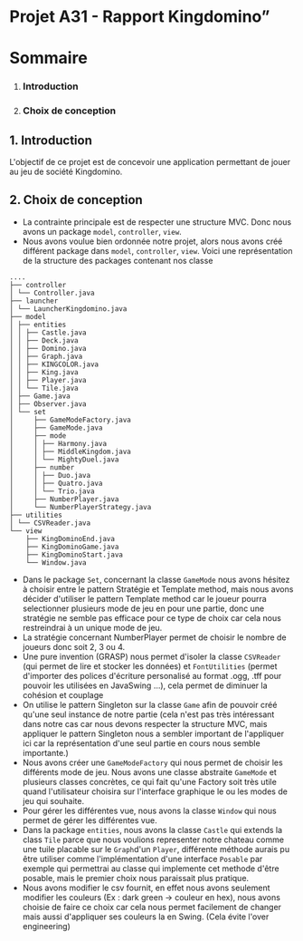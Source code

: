 # Projet A31 - Rapport Kingdomino”

# Sommaire
1.  ### Introduction
2.  ### Choix de conception


## 1.  Introduction

L'objectif de ce projet est de concevoir une application permettant de jouer au jeu de société Kingdomino.

## 2. Choix de conception

- La contrainte principale est de respecter une structure MVC. Donc nous avons un package `model`, `controller`, `view`.
- Nous avons voulue bien ordonnée notre projet, alors nous avons créé différent package dans `model`, `controller`, `view`. Voici une représentation de la structure des packages contenant nos classe

```
....
├── controller
│ └── Controller.java
├── launcher
│ └── LauncherKingdomino.java
├── model
│ ├── entities
│ │ ├── Castle.java
│ │ ├── Deck.java
│ │ ├── Domino.java
│ │ ├── Graph.java
│ │ ├── KINGCOLOR.java
│ │ ├── King.java
│ │ ├── Player.java
│ │ └── Tile.java
│ ├── Game.java
│ ├── Observer.java
│ └── set
│     ├── GameModeFactory.java
│     ├── GameMode.java
│     ├── mode
│     │ ├── Harmony.java
│     │ ├── MiddleKingdom.java
│     │ └── MightyDuel.java
│     ├── number
│     │ ├── Duo.java
│     │ ├── Quatro.java
│     │ └── Trio.java
│     ├── NumberPlayer.java
│     └── NumberPlayerStrategy.java
├── utilities
│ └── CSVReader.java
└── view
    ├── KingDominoEnd.java
    ├── KingDominoGame.java
    ├── KingDominoStart.java
    └── Window.java

```

- Dans le package `Set`, concernant la classe `GameMode` nous avons hésitez à choisir entre le pattern Stratégie et Template method, mais nous avons décider d'utiliser le pattern Template method
  car le joueur pourra selectionner plusieurs mode de jeu en pour une partie, donc une stratégie ne semble pas efficace pour ce type de choix car cela nous restreindrai à un unique mode de jeu.
- La stratégie concernant NumberPlayer permet de choisir le nombre de joueurs donc soit 2, 3 ou 4.
- Une pure invention (GRASP) nous permet d'isoler la classe `CSVReader` (qui permet de lire et stocker les données) et `FontUtilities` (permet d'importer des polices d'écriture personalisé au format .ogg, .tff pour pouvoir les utilisées en JavaSwing ...), cela permet de diminuer la cohésion et couplage
- On utilise le pattern Singleton sur la classe `Game` afin de pouvoir créé qu'une seul instance de notre partie (cela n'est pas très intéressant dans notre cas car nous devons respecter la structure MVC, mais appliquer le pattern Singleton nous a sembler important de l'appliquer ici car la représentation d'une seul partie en cours nous semble importante.)
- Nous avons créer une `GameModeFactory` qui nous permet de choisir les différents mode de jeu. Nous avons une classe abstraite `GameMode` et plusieurs classes concrètes, ce qui fait
  qu'une Factory soit très utile quand l'utilisateur choisira sur l'interface graphique le ou les modes de jeu qui souhaite.
- Pour gérer les différentes vue, nous avons la classe `Window` qui nous permet de gérer les différentes vue.
- Dans la package `entities`, nous avons la classe `Castle` qui extends la class `Tile` parce que nous voulions representer notre chateau comme une tuile placable sur le `Graph`d'un `Player`, différente méthode aurais pu être utiliser comme l'implémentation d'une interface `Posable` par exemple qui permettrai au classe qui implemente cet methode d'être posable, mais le premier choix nous paraissait plus pratique.
- Nous avons modifier le csv fournit, en effet nous avons seulement modifier les couleurs (Ex : dark green -> couleur en hex), nous avons choisie de faire ce choix car cela nous permet facilement de changer mais aussi d'appliquer ses couleurs la en Swing. (Cela évite l'over engineering)



    
    
